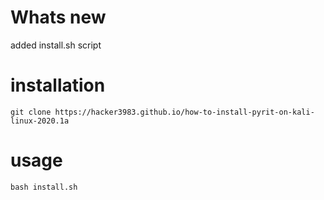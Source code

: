 # Whats new
added install.sh script
# installation
```
git clone https://hacker3983.github.io/how-to-install-pyrit-on-kali-linux-2020.1a
```

# usage
```
bash install.sh
```
